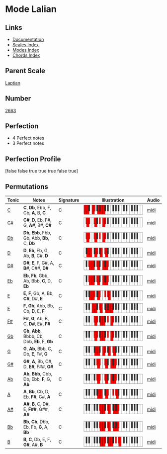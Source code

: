 # Mode Lalian

## Links

- [Documentation](index.md)
- [Scales Index](Scales.md)
- [Modes Index](Modes.md)
- [Chords Index](Chords.md)

## Parent Scale

[Laptian](ScaleLaptian.md)

## Number

[2663](https://ianring.com/musictheory/scales/2663)

## Perfection

- 4 Perfect notes
- 3 Perfect notes

## Perfection Profile

[false false true true true false true]

## Permutations

| Tonic | Notes | Signature | Illustration | Audio |
|-------|-------|-----------|--------------|-------|
| [C](ModeCNaturalLalian.md) | **C**, **Db**, Ebb, F, Gb, **A**, B, **C** | C | ![CNaturalLalian](ModeCNaturalLalian.png) | [midi](https://github.com/edipermadi/music/blob/main/docs/ModeCNaturalLalian.mid?raw=true) |
| [C#](ModeCSharpLalian.md) | **C#**, **D**, Eb, F#, G, **A#**, B#, **C#** | C | ![CSharpLalian](ModeCSharpLalian.png) | [midi](https://github.com/edipermadi/music/blob/main/docs/ModeCSharpLalian.mid?raw=true) |
| [Db](ModeDFlatLalian.md) | **Db**, **Ebb**, Fbb, Gb, Abb, **Bb**, C, **Db** | C | ![DFlatLalian](ModeDFlatLalian.png) | [midi](https://github.com/edipermadi/music/blob/main/docs/ModeDFlatLalian.mid?raw=true) |
| [D](ModeDNaturalLalian.md) | **D**, **Eb**, Fb, G, Ab, **B**, C#, **D** | C | ![DNaturalLalian](ModeDNaturalLalian.png) | [midi](https://github.com/edipermadi/music/blob/main/docs/ModeDNaturalLalian.mid?raw=true) |
| [D#](ModeDSharpLalian.md) | **D#**, **E**, F, G#, A, **B#**, C##, **D#** | C | ![DSharpLalian](ModeDSharpLalian.png) | [midi](https://github.com/edipermadi/music/blob/main/docs/ModeDSharpLalian.mid?raw=true) |
| [Eb](ModeEFlatLalian.md) | **Eb**, **Fb**, Gbb, Ab, Bbb, **C**, D, **Eb** | C | ![EFlatLalian](ModeEFlatLalian.png) | [midi](https://github.com/edipermadi/music/blob/main/docs/ModeEFlatLalian.mid?raw=true) |
| [E](ModeENaturalLalian.md) | **E**, **F**, Gb, A, Bb, **C#**, D#, **E** | C | ![ENaturalLalian](ModeENaturalLalian.png) | [midi](https://github.com/edipermadi/music/blob/main/docs/ModeENaturalLalian.mid?raw=true) |
| [F](ModeFNaturalLalian.md) | **F**, **Gb**, Abb, Bb, Cb, **D**, E, **F** | C | ![FNaturalLalian](ModeFNaturalLalian.png) | [midi](https://github.com/edipermadi/music/blob/main/docs/ModeFNaturalLalian.mid?raw=true) |
| [F#](ModeFSharpLalian.md) | **F#**, **G**, Ab, B, C, **D#**, E#, **F#** | C | ![FSharpLalian](ModeFSharpLalian.png) | [midi](https://github.com/edipermadi/music/blob/main/docs/ModeFSharpLalian.mid?raw=true) |
| [Gb](ModeGFlatLalian.md) | **Gb**, **Abb**, Bbbb, Cb, Dbb, **Eb**, F, **Gb** | C | ![GFlatLalian](ModeGFlatLalian.png) | [midi](https://github.com/edipermadi/music/blob/main/docs/ModeGFlatLalian.mid?raw=true) |
| [G](ModeGNaturalLalian.md) | **G**, **Ab**, Bbb, C, Db, **E**, F#, **G** | C | ![GNaturalLalian](ModeGNaturalLalian.png) | [midi](https://github.com/edipermadi/music/blob/main/docs/ModeGNaturalLalian.mid?raw=true) |
| [G#](ModeGSharpLalian.md) | **G#**, **A**, Bb, C#, D, **E#**, F##, **G#** | C | ![GSharpLalian](ModeGSharpLalian.png) | [midi](https://github.com/edipermadi/music/blob/main/docs/ModeGSharpLalian.mid?raw=true) |
| [Ab](ModeAFlatLalian.md) | **Ab**, **Bbb**, Cbb, Db, Ebb, **F**, G, **Ab** | C | ![AFlatLalian](ModeAFlatLalian.png) | [midi](https://github.com/edipermadi/music/blob/main/docs/ModeAFlatLalian.mid?raw=true) |
| [A](ModeANaturalLalian.md) | **A**, **Bb**, Cb, D, Eb, **F#**, G#, **A** | C | ![ANaturalLalian](ModeANaturalLalian.png) | [midi](https://github.com/edipermadi/music/blob/main/docs/ModeANaturalLalian.mid?raw=true) |
| [A#](ModeASharpLalian.md) | **A#**, **B**, C, D#, E, **F##**, G##, **A#** | C | ![ASharpLalian](ModeASharpLalian.png) | [midi](https://github.com/edipermadi/music/blob/main/docs/ModeASharpLalian.mid?raw=true) |
| [Bb](ModeBFlatLalian.md) | **Bb**, **Cb**, Dbb, Eb, Fb, **G**, A, **Bb** | C | ![BFlatLalian](ModeBFlatLalian.png) | [midi](https://github.com/edipermadi/music/blob/main/docs/ModeBFlatLalian.mid?raw=true) |
| [B](ModeBNaturalLalian.md) | **B**, **C**, Db, E, F, **G#**, A#, **B** | C | ![BNaturalLalian](ModeBNaturalLalian.png) | [midi](https://github.com/edipermadi/music/blob/main/docs/ModeBNaturalLalian.mid?raw=true) |
